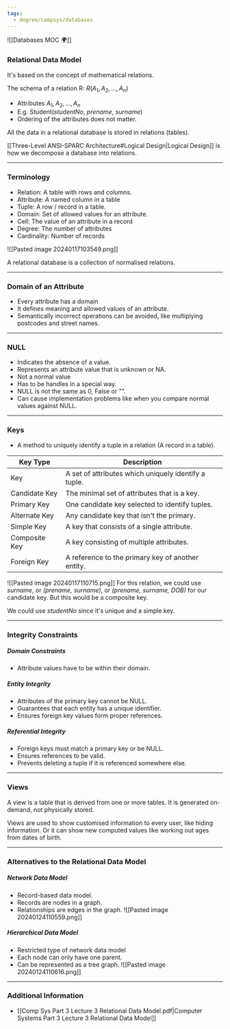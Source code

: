 ```yaml
---
tags:
  - degree/compsys/databases
---
```

![[Databases MOC 🌍]]

### Relational Data Model

It's based on the concept of mathematical relations.

The schema of a relation R: $R(A_1,A_2,\dots,A_n)$
- Attributes $A_1,A_2,\dots,A_n$
- E.g. Student(*studentNo*, *prename*, *surname*)
- Ordering of the attributes does not matter.

All the data in a relational database is stored in relations (tables).

[[Three-Level ANSI-SPARC Architecture#Logical Design|Logical Design]] is how we decompose a database into relations.

---
### Terminology
- Relation: A table with rows and columns.
- Attribute: A named column in a table
- Tuple: A row / record in a table.
- Domain: Set of allowed values for an attribute.
- Cell: The value of an attribute in a record
- Degree: The number of attributes
- Cardinality: Number of records

![[Pasted image 20240117103549.png]]

A relational database is a collection of normalised relations.

---
### Domain of an Attribute

- Every attribute has a domain
- It defines meaning and allowed values of an attribute.
- Semantically incorrect operations can be avoided, like multiplying postcodes and street names.

---
### NULL

- Indicates the absence of a value.
- Represents an attribute value that is unknown or NA.
- Not a normal value
- Has to be handles in a special way.
- NULL is not the same as 0, False or "".
- Can cause implementation problems like when you compare normal values against NULL.

---
### Keys

- A method to uniquely identify a tuple in a relation (A record in a table).

| Key Type | Description |
| ---- | ---- |
| Key | A set of attributes which uniquely identify a tuple. |
| Candidate Key | The minimal set of attributes that is a key. |
| Primary Key | One candidate key selected to identify tuples. |
| Alternate Key | Any candidate key that isn't the primary. |
| Simple Key | A key that consists of a single attribute. |
| Composite Key | A key consisting of multiple attributes. |
| Foreign Key | A reference to the primary key of another entity. |

![[Pasted image 20240117110715.png]]
For this relation, we could use *surname*, or *(prename, surname)*, or *(prename, surname, DOB)* for our candidate key. But this would be a composite key.

We could use *studentNo* since it's unique and a simple key.

---
### Integrity Constraints

##### Domain Constraints
- Attribute values have to be within their domain.

##### Entity Integrity
- Attributes of the primary key cannot be NULL.
- Guarantees that each entity has a unique identifier.
- Ensures foreign key values form proper references.

##### Referential Integrity
- Foreign keys must match a primary key or be NULL.
- Ensures references to be valid.
- Prevents deleting a tuple if it is referenced somewhere else.

---
### Views

A view is a table that is derived from one or more tables.
It is generated on-demand, not physically stored.

Views are used to show customised information to every user, like hiding information. Or it can show new computed values like working out ages from dates of birth.

---
### Alternatives to the Relational Data Model

##### Network Data Model
- Record-based data model.
- Records are nodes in a graph.
- Relationships are edges in the graph.
![[Pasted image 20240124110559.png]]

##### Hierarchical Data Model
- Restricted type of network data model
- Each node can only have one parent.
- Can be represented as a tree graph.
![[Pasted image 20240124110616.png]]

---
### Additional Information 

- [[Comp Sys Part 3 Lecture 3 Relational Data Model.pdf|Computer Systems Part 3 Lecture 3 Relational Data Model]]

